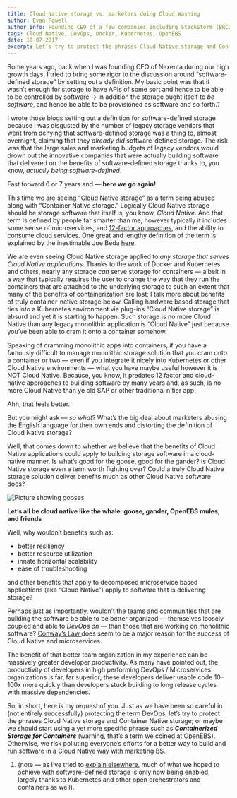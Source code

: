 ```yaml
---
title: Cloud Native storage vs. marketers doing Cloud Washing
author: Evan Powell
author_info: Founding CEO of a few companies including StackStorm (BRCD) and Nexenta — and CEO & Chairman of OpenEBS/MayaData. ML and DevOps and Python, oh my!
tags: Cloud Native, DevOps, Docker, Kubernetes, OpenEBS
date: 18-07-2017
excerpt: Let’s try to protect the phrases Cloud-Native storage and Container Native storage; or maybe we should start using a yet more specific phrase such as Containerized Storage for Containers
---
```


Some years ago, back when I was founding CEO of Nexenta during our high growth days, I tried to bring some rigor to the discussion around “software-defined storage” by setting out a definition. My basic point was that it wasn’t enough for storage to have APIs of some sort and hence to be able to be controlled by software -> in addition the storage ought itself to *be software*, and hence be able to be provisioned as software and so forth.*1*

I wrote those blogs setting out a definition for software-defined storage because I was disgusted by the number of legacy storage vendors that went from denying that software-defined storage was a thing to, almost overnight, claiming that they *already did* software-defined storage. The risk was that the large sales and marketing budgets of legacy vendors would drown out the innovative companies that were actually building software that delivered on the benefits of software-defined storage thanks to, you know, *actually being software-defined*.

Fast forward 6 or 7 years and — **here we go again!**

This time we are seeing “Cloud Native storage” as a term being abused along with “Container Native storage.” Logically Cloud Native storage should be storage software that itself is, you know, *Cloud Native*. And that term is defined by people far smarter than me, however typically it includes some sense of microservices, and [12-factor approaches](https://12factor.net/), and the ability to consume cloud services. One great and lengthy definition of the term is explained by the inestimable Joe Beda [here](https://blog.heptio.com/cloud-native-part-1-definition-716ed30e9193).

We are even seeing Cloud Native storage applied to *any storage that serves Cloud Native applications*. Thanks to the work of Docker and Kubernetes and others, nearly any storage *can* serve storage for containers — albeit in a way that typically requires the user to change the way that they run the containers that are attached to the underlying storage to such an extent that many of the benefits of containerization are lost; I talk more about benefits of truly container-native storage below. Calling hardware based storage that ties into a Kubernetes environment via plug-ins “Cloud Native storage” is absurd and yet it is starting to happen. Such storage is no more Cloud Native than any legacy monolithic application is “Cloud Native” just because you’ve been able to cram it onto a container somehow.

Speaking of cramming monolithic apps into containers, if you have a famously difficult to manage monolithic storage solution that you cram onto a container or two — even if you integrate it nicely into Kubernetes or other Cloud Native environments — what you have maybe useful however it is NOT Cloud Native. Because, you know, it predates 12 factor and cloud-native approaches to building software by many years and, as such, is no more Cloud Native than ye old SAP or other traditional n tier app.

Ahh, that feels better.

But you might ask — *so what*? What’s the big deal about marketers abusing the English language for their own ends and distorting the definition of Cloud Native storage?

Well, that comes down to whether we believe that the benefits of Cloud Native applications could apply to building storage software in a cloud-native manner. Is what’s good for the goose, good for the gander? Is Cloud Native storage even a term worth fighting over? Could a truly Cloud Native storage solution deliver benefits much as other Cloud Native software does?

![Picture showing gooses](/images/blog/goose.png)

**Let’s all be cloud native like the whale: goose, gander, OpenEBS mules, and friends**

Well, why wouldn’t benefits such as:

- better resiliency
- better resource utilization
- innate horizontal scalability
- ease of troubleshooting

and other benefits that apply to decomposed microservice based applications (aka “Cloud Native”) apply to software that is delivering storage?

Perhaps just as importantly, wouldn’t the teams and communities that are building the software be able to be better organized — themselves loosely coupled and able to *DevOps on* — than those that are working on monolithic software? [Conway’s Law ](https://en.wikipedia.org/wiki/Conway%27s_law)does seem to be a major reason for the success of Cloud Native and microservices.

The benefit of that better team organization in my experience can be massively greater developer productivity. As many have pointed out, the productivity of developers in high performing DevOps / Microservices organizations is far, far superior; these developers deliver usable code 10–100x more quickly than developers stuck building to long release cycles with massive dependencies.

So, in short, here is my request of you. Just as we have been so careful in (not entirely successfully) protecting the term DevOps, let’s try to protect the phrases Cloud Native storage and Container Native storage; or maybe we should start using a yet more specific phrase such as ***Containerized Storage for Containers*** (warning, that’s a term we coined at OpenEBS). Otherwise, we risk polluting everyone’s efforts for a better way to build and run software in a Cloud Native way with marketing BS.

1. (note — as I’ve tried to [explain elsewhere](https://blog.openebs.io/software-defined-storage-finally-37fdffc0e37c), much of what we hoped to achieve with software-defined storage is only now being enabled, largely thanks to Kubernetes and other open orchestrators and containers as well).
